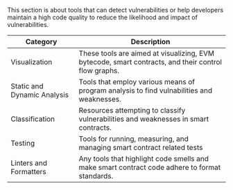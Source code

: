 This section is about tools that can detect vulnerabilities or help developers maintain a high
code quality to reduce the likelihood and impact of vulnerabilities.

| Category                    | Description                                                                                         |
| --------------------------- | --------------------------------------------------------------------------------------------------- |
| Visualization               | These tools are aimed at visualizing, EVM bytecode, smart contracts, and their control flow graphs. |
| Static and Dynamic Analysis | Tools that employ various means of program analysis to find vulnabilities and weaknesses.           |
| Classification              | Resources attempting to classify vulnerabilities and weaknesses in smart contracts.                 |
| Testing                     | Tools for running, measuring, and managing smart contract related tests                             |
| Linters and Formatters      | Any tools that highlight code smells and make smart contract code adhere to format standards.       |
